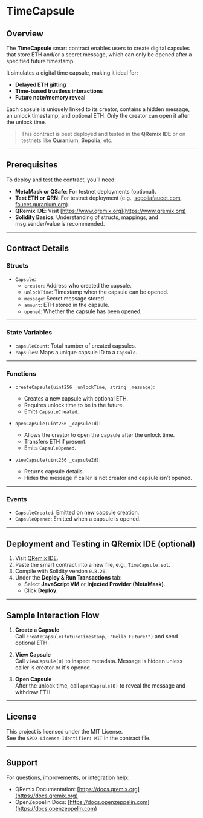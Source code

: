 # TimeCapsule

## Overview

The **TimeCapsule** smart contract enables users to create digital capsules that store ETH and/or a secret message, which can only be opened after a specified future timestamp.

It simulates a digital time capsule, making it ideal for:
- **Delayed ETH gifting**
- **Time-based trustless interactions**
- **Future note/memory reveal**

Each capsule is uniquely linked to its creator, contains a hidden message, an unlock timestamp, and optional ETH. Only the creator can open it after the unlock time.

> This contract is best deployed and tested in the **QRemix IDE** or on testnets like **Quranium**, **Sepolia**, etc.

---

## Prerequisites

To deploy and test the contract, you’ll need:

- **MetaMask or QSafe**: For testnet deployments (optional).
- **Test ETH or QRN**: For testnet deployment (e.g., [sepoliafaucet.com](https://sepoliafaucet.com), [faucet.quranium.org](https://faucet.quranium.org)).
- **QRemix IDE**: Visit [https://www.qremix.org](https://www.qremix.org)
- **Solidity Basics**: Understanding of structs, mappings, and msg.sender/value is recommended.

---

## Contract Details

### Structs

- `Capsule`:
  - `creator`: Address who created the capsule.
  - `unlockTime`: Timestamp when the capsule can be opened.
  - `message`: Secret message stored.
  - `amount`: ETH stored in the capsule.
  - `opened`: Whether the capsule has been opened.

---

### State Variables

- `capsuleCount`: Total number of created capsules.
- `capsules`: Maps a unique capsule ID to a `Capsule`.

---

### Functions

- `createCapsule(uint256 _unlockTime, string _message)`:
  - Creates a new capsule with optional ETH.
  - Requires unlock time to be in the future.
  - Emits `CapsuleCreated`.

- `openCapsule(uint256 _capsuleId)`:
  - Allows the creator to open the capsule after the unlock time.
  - Transfers ETH if present.
  - Emits `CapsuleOpened`.

- `viewCapsule(uint256 _capsuleId)`:
  - Returns capsule details.
  - Hides the message if caller is not creator and capsule isn’t opened.

---

### Events

- `CapsuleCreated`: Emitted on new capsule creation.
- `CapsuleOpened`: Emitted when a capsule is opened.

---

## Deployment and Testing in QRemix IDE (optional)

1. Visit [QRemix IDE](https://www.qremix.org/).
2. Paste the smart contract into a new file, e.g., `TimeCapsule.sol`.
3. Compile with Solidity version `0.8.20`.
4. Under the **Deploy & Run Transactions** tab:
   - Select **JavaScript VM** or **Injected Provider (MetaMask)**.
   - Click **Deploy**.

---

## Sample Interaction Flow

1. **Create a Capsule**  
   Call `createCapsule(futureTimestamp, "Hello Future!")` and send optional ETH.

2. **View Capsule**  
   Call `viewCapsule(0)` to inspect metadata. Message is hidden unless caller is creator or it's opened.

3. **Open Capsule**  
   After the unlock time, call `openCapsule(0)` to reveal the message and withdraw ETH.

---

## License

This project is licensed under the MIT License.  
See the `SPDX-License-Identifier: MIT` in the contract file.

---

## Support

For questions, improvements, or integration help:

- QRemix Documentation: [https://docs.qremix.org](https://docs.qremix.org)
- OpenZeppelin Docs: [https://docs.openzeppelin.com](https://docs.openzeppelin.com)
